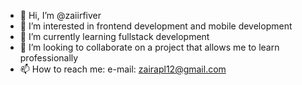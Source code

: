 - 👋 Hi, I’m @zaiirfiver
- 👀 I’m interested in frontend development and mobile development
- 🌱 I’m currently learning fullstack development
- 💞️ I’m looking to collaborate on a project that allows me to learn professionally 
- 📫 How to reach me: e-mail: zairapl12@gmail.com

<!---
zaiirfiver/zaiirfiver is a ✨ special ✨ repository because its `README.md` (this file) appears on your GitHub profile.
You can click the Preview link to take a look at your changes.
--->
